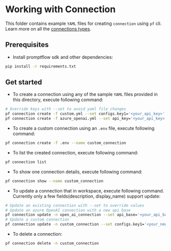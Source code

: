 # Working with Connection
This folder contains example `YAML` files for creating `connection` using `pf` cli. Learn more on all the [connections types](https://microsoft.github.io/promptflow/concepts/concept-connections.html).

## Prerequisites
- Install promptflow sdk and other dependencies:
```bash
pip install -r requirements.txt
```

## Get started

- To create a connection using any of the sample `YAML` files provided in this directory, execute following command:
```bash
# Override keys with --set to avoid yaml file changes
pf connection create -f custom.yml --set configs.key1='<your_api_key>'
pf connection create -f azure_openai.yml --set api_key='<your_api_key>'
```

- To create a custom connection using an `.env` file, execute following command:
```bash
pf connection create -f .env --name custom_connection
```

- To list the created connection, execute following command:
```bash
pf connection list
```

- To show one connection details, execute following command:
```bash
pf connection show --name custom_connection
```

- To update a connection that in workspace, execute following command. Currently only a few fields(description, display_name) support update:
```bash
# Update an existing connection with --set to override values
# Update an azure OpenAI connection with a new api base
pf connection update -n open_ai_connection --set api_base='<your_api_base>'
# Update a custom connection
pf connection update -n custom_connection --set configs.key1='<your_new_key>' secrets.key2='<your_another_key>'
```

- To delete a connection:
```bash
pf connection delete -n custom_connection
```
